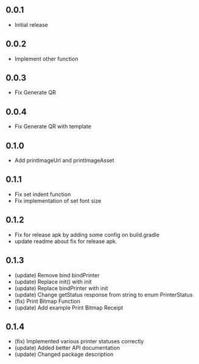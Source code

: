 ## 0.0.1

* Initial release

## 0.0.2

* Implement other function

## 0.0.3

* Fix Generate QR

## 0.0.4

* Fix Generate QR with template

## 0.1.0

* Add printImageUrl and printImageAsset

## 0.1.1

* Fix set indent function
* Fix implementation of set font size

## 0.1.2

* Fix for release apk by adding some config on build.gradle
* update readme about fix for release apk.

## 0.1.3

* (update) Remove bind bindPrinter
* (update) Replace init() with init
* (update) Replace bindPrinter with init
* (update) Change getStatus response from string to enum PrinterStatus
* (fix) Print Bitmap Function
* (update) Add example Print Bitmap Receipt

## 0.1.4

* (fix) Implemented various printer statuses correctly
* (update) Added better API documentation
* (update) Changed package description 